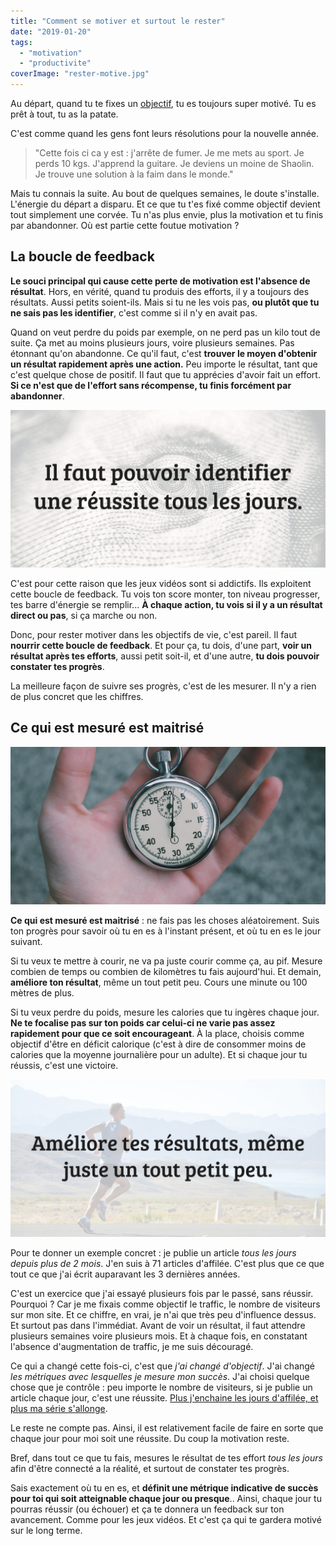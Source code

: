 ```yaml
---
title: "Comment se motiver et surtout le rester"
date: "2019-01-20"
tags:
  - "motivation"
  - "productivite"
coverImage: "rester-motive.jpg"
---
```


Au départ, quand tu te fixes un [objectif](https://tobal.fr/atteindre-ses-objectifs-comment-on-fait-pour-de-vrai/), tu es toujours super motivé. Tu es prêt à tout, tu as la patate.

C'est comme quand les gens font leurs résolutions pour la nouvelle année.

> "Cette fois ci ca y est : j'arrête de fumer. Je me mets au sport. Je perds 10 kgs. J'apprend la guitare. Je deviens un moine de Shaolin. Je trouve une solution à la faim dans le monde."

Mais tu connais la suite. Au bout de quelques semaines, le doute s'installe. L'énergie du départ a disparu. Et ce que tu t'es fixé comme objectif devient tout simplement une corvée. Tu n'as plus envie, plus la motivation et tu finis par abandonner. Où est partie cette foutue motivation ?<!--more-->

## La boucle de feedback

**Le souci principal qui cause cette perte de motivation est l'absence de résultat**. Hors, en vérité, quand tu produis des efforts, il y a toujours des résultats. Aussi petits soient-ils. Mais si tu ne les vois pas, **ou plutôt que tu ne sais pas les identifier**, c'est comme si il n'y en avait pas.

Quand on veut perdre du poids par exemple, on ne perd pas un kilo tout de suite. Ça met au moins plusieurs jours, voire plusieurs semaines. Pas étonnant qu'on abandonne. Ce qu'il faut, c'est **trouver le moyen d'obtenir un résultat rapidement après une action.** Peu importe le résultat, tant que c'est quelque chose de positif. Il faut que tu apprécies d'avoir fait un effort. **Si ce n'est que de l'effort sans récompense, tu finis forcément par abandonner**.

![](images/identifier-reussite.jpg)

C'est pour cette raison que les jeux vidéos sont si addictifs. Ils exploitent cette boucle de feedback. Tu vois ton score monter, ton niveau progresser, tes barre d'énergie se remplir... **À chaque action, tu vois si il y a un résultat direct ou pas**, si ça marche ou non.

Donc, pour rester motiver dans les objectifs de vie, c'est pareil. Il faut **nourrir cette boucle de feedback**. Et pour ça, tu dois, d'une part, **voir un résultat après tes efforts**, aussi petit soit-il, et d'une autre, **tu dois pouvoir constater tes progrès**.

La meilleure façon de suivre ses progrès, c'est de les mesurer. Il n'y a rien de plus concret que les chiffres.

## Ce qui est mesuré est maitrisé

![](images/chronometre.jpg)

**Ce qui est mesuré est maitrisé** : ne fais pas les choses aléatoirement. Suis ton progrès pour savoir où tu en es à l'instant présent, et où tu en es le jour suivant.

Si tu veux te mettre à courir, ne va pa juste courir comme ça, au pif. Mesure combien de temps ou combien de kilomètres tu fais aujourd'hui. Et demain, **améliore ton résultat**, même un tout petit peu. Cours une minute ou 100 mètres de plus.

Si tu veux perdre du poids, mesure les calories que tu ingères chaque jour. **Ne te focalise pas sur ton poids car celui-ci ne varie pas assez rapidement pour que ce soit encourageant**. À la place, choisis comme objectif d'être en déficit calorique (c'est à dire de consommer moins de calories que la moyenne journalière pour un adulte). Et si chaque jour tu réussis, c'est une victoire.

![](images/ameliorer-ses-resultats.jpg)

Pour te donner un exemple concret : je publie un article _tous les jours depuis plus de 2 mois_. J'en suis à 71 articles d'affilée. C'est plus que ce que tout ce que j'ai écrit auparavant les 3 dernières années.

C'est un exercice que j'ai essayé plusieurs fois par le passé, sans réussir. Pourquoi ? Car je me fixais comme objectif le traffic, le nombre de visiteurs sur mon site. Et ce chiffre, en vrai, je n'ai que très peu d'influence dessus. Et surtout pas dans l'immédiat. Avant de voir un résultat, il faut attendre plusieurs semaines voire plusieurs mois. Et à chaque fois, en constatant l'absence d'augmentation de traffic, je me suis découragé.

Ce qui a changé cette fois-ci, c'est que _j'ai changé d'objectif_. J'ai changé _les métriques avec lesquelles je mesure mon succès_. J'ai choisi quelque chose que je contrôle : peu importe le nombre de visiteurs, si je publie un article chaque jour, c'est une réussite. [Plus j'enchaine les jours d'affilée, et plus ma série s'allonge](https://tobal.fr/ta-meilleure-resolution-pour-2019-1-x-365-100-x-30/).

Le reste ne compte pas. Ainsi, il est relativement facile de faire en sorte que chaque jour pour moi soit une réussite. Du coup la motivation reste.

Bref, dans tout ce que tu fais, mesures le résultat de tes effort _tous les jours_ afin d'être connecté a la réalité, et surtout de constater tes progrès.

Sais exactement où tu en es, et **définit une métrique indicative de succès pour toi qui soit atteignable chaque jour ou presque**.. Ainsi, chaque jour tu pourras réussir (ou échouer) et ça te donnera un feedback sur ton avancement. Comme pour les jeux vidéos. Et c'est ça qui te gardera motivé sur le long terme.
